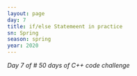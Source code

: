 ```yaml
---
layout: page
day: 7
title: if/else Statemeent in practice
sn: Spring
season: spring
year: 2020
---
```


*Day 7 of \# 50 days of C++ code challenge*

